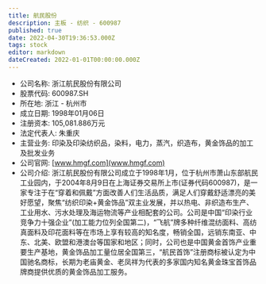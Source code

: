 ```yaml
---
title: 航民股份
description: 主板 - 纺织 - 600987
published: true
date: 2022-04-30T19:36:53.000Z
tags: stock
editor: markdown
dateCreated: 2022-01-01T00:00:00.000Z
---
```


- 公司名称: 浙江航民股份有限公司
- 股票代码: 600987.SH
- 所在地: 浙江 - 杭州市
- 成立日期: 1998年01月06日
- 注册资本: 105,081.886万元
- 法定代表人: 朱重庆
- 主营业务: 印染及印染纺织品，染料，电力，蒸汽，织造布，黄金饰品的加工及批发业务
- 公司官网: [www.hmgf.com](www.hmgf.com)
- 公司介绍: 浙江航民股份有限公司成立于1998年1月，位于杭州市萧山东部航民工业园内，于2004年8月9日在上海证券交易所上市(证券代码600987)，是一家专注于在“穿着和佩戴”方面改善人们生活品质，满足人们穿戴舒适漂亮的美好愿望，聚焦“纺织印染+黄金饰品”双主业发展，并以热电、非织造布生产、工业用水、污水处理及海运物流等产业相配套的公司。公司是中国“印染行业竞争力十强企业”(加工能力位列全国第二)，“飞航”牌多种纤维混纺面料、高纺真面料及印花面料等在市场上享有较高的知名度，畅销全国，远销东南亚、中东、北美、欧盟和港澳台等国家和地区；同时，公司也是中国黄金首饰产业重要生产基地，黄金饰品加工量位居全国第三，“航民首饰”注册商标被认定为中国驰名商标，长期为老庙黄金、老凤祥为代表的多家国内知名黄金珠宝首饰品牌商提供优质的黄金饰品加工服务。


